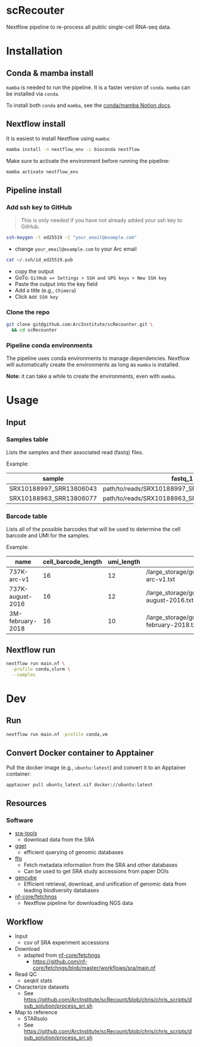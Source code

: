scRecouter
==========

Nextflow pipeline to re-process all public single-cell RNA-seq data.


# Installation

## Conda & mamba install

`mamba` is needed to run the pipeline. 
It is a faster version of `conda`. `mamba` can be installed via `conda`. 

To install both `conda` and `mamba`, 
see the [conda/mamba Notion docs](https://www.notion.so/arcinstitute/Conda-Mamba-8106bed9553d46cca1af4e10f486bec2).

## Nextflow install

It is easiest to install Nextflow using `mamba`:

```bash
mamba install -n nextflow_env -c bioconda nextflow
```

Make sure to activate the environment before running the pipeline:

```bash
mamba activate nextflow_env
```

## Pipeline install

### Add ssh key to GitHub

> This is only needed if you have not already added your ssh key to GitHub.

```bash
ssh-keygen -t ed25519 -C "your_email@example.com"
```

* change `your_email@example.com` to your Arc email

```bash
cat ~/.ssh/id_ed25519.pub
```

* copy the output
* GoTo: `GitHub => Settings > SSH and GPG keys > New SSH key`
* Paste the output into the key field
* Add a title (e.g., `Chimera`)
* Click `Add SSH key`

### Clone the repo

```bash
git clone git@github.com:ArcInstitute/scRecounter.git \
  && cd scRecounter
```

### Pipeline conda environments 

The pipeline uses conda environments to manage dependencies. 
Nextflow will automatically create the environments as long as `mamba` is installed.

**Note:** it can take a while to create the environments, even with `mamba`.


# Usage

## Input

### Samples table

Lists the samples and their associated read (fastq) files.

Example:


| sample                     | fastq_1                                                                                                       | fastq_2                                                                                                       |
|-----------------------------|----------------------------------------------------------------------------------------------------------------|----------------------------------------------------------------------------------------------------------------|
| SRX10188997_SRR13806043     | path/to/reads/SRX10188997_SRR13806043_1.fastq.gz               | path/to/reads/SRX10188997_SRR13806043_2.fastq.gz               |
| SRX10188963_SRR13806077     | path/to/reads/SRX10188963_SRR13806077_1.fastq.gz               | path/to/reads/SRX10188963_SRR13806077_2.fastq.gz               |


### Barcode table

Lists all of the possible barcodes that will be used to determine the cell barcode and UMI for the samples.

Example:

| name               | cell_barcode_length | umi_length | file_path                                                                      |
|--------------------|---------------------|------------|--------------------------------------------------------------------------------|
| 737K-arc-v1        | 16                  | 12         | /large_storage/goodarzilab/public/scRecount/genomes/737K-arc-v1.txt             |
| 737K-august-2016   | 16                  | 12         | /large_storage/goodarzilab/public/scRecount/genomes/737K-august-2016.txt        |
| 3M-february-2018   | 16                  | 10         | /large_storage/goodarzilab/public/scRecount/genomes/3M-february-2018.txt        |


## Nextflow run

```bash
nextflow run main.nf \
  -profile conda,slurm \
  --samples
```


# Dev

## Run

```bash
nextflow run main.nf -profile conda,vm
```

## Convert Docker container to Apptainer

Pull the docker image (e.g., `ubuntu:latest`) and convert it to an Apptainer container:

```bash
apptainer pull ubuntu_latest.sif docker://ubuntu:latest
```

## Resources

### Software

* [sra-tools](https://github.com/ncbi/sra-tools)
  * download data from the SRA
* [gget](https://github.com/pachterlab/gget)
  * efficient querying of genomic databases
* [ffq](https://github.com/pachterlab/ffq)
  * Fetch metadata information from the SRA and other databases
  * Can be used to get SRA study accessions from paper DOIs
* [gencube](https://github.com/snu-cdrc/gencube)
  * Efficient retrieval, download, and unification of genomic data from leading biodiversity databases
* [nf-core/fetchngs](https://nf-co.re/fetchngs/1.12.0/)
  * Nextflow pipeline for downloading NGS data

## Workflow

* Input
  * csv of SRA experiment accessions
* Download
  * adapted from [nf-core/fetchngs](https://nf-co.re/fetchngs/1.12.0/)
    * https://github.com/nf-core/fetchngs/blob/master/workflows/sra/main.nf
* Read QC 
  * seqkit stats
* Characterize datasets
  * See https://github.com/ArcInstitute/scRecount/blob/chris/chris_scripts/dsub_solution/process_srr.sh
* Map to reference
  * STARsolo
  * See https://github.com/ArcInstitute/scRecount/blob/chris/chris_scripts/dsub_solution/process_srr.sh